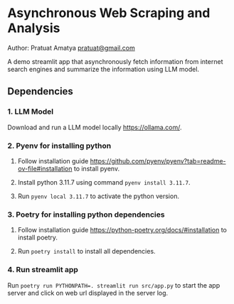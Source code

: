 # Asynchronous Web Scraping and Analysis

Author: Pratuat Amatya <pratuat@gmail.com>

A demo streamlit app that asynchronously fetch information from internet search engines and summarize the information using LLM model.

## Dependencies

### 1. LLM Model

Download and run a LLM model locally https://ollama.com/.

### 2. Pyenv for installing python

1. Follow installation guide https://github.com/pyenv/pyenv?tab=readme-ov-file#installation to install pyenv.

2. Install python 3.11.7 using command `pyenv install 3.11.7`.

3. Run `pyenv local 3.11.7` to activate the python version.

### 3. Poetry for installing python dependencies

1. Follow installation guide https://python-poetry.org/docs/#installation to install poetry.

2. Run `poetry install` to install all dependencies.

### 4. Run streamlit app

Run `poetry run PYTHONPATH=. streamlit run src/app.py` to start the app server and click on web url displayed in the server log.